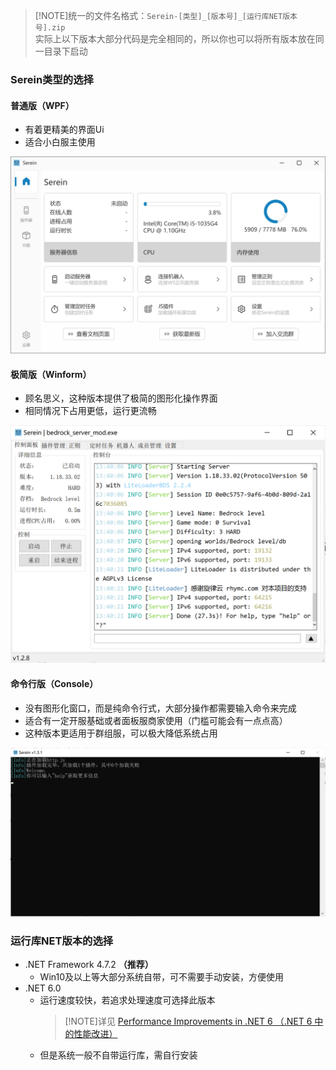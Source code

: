 

>[!NOTE]统一的文件名格式：`Serein-[类型]_[版本号]_[运行库NET版本号].zip`  
实际上以下版本大部分代码是完全相同的，所以你也可以将所有版本放在同一目录下启动

### Serein类型的选择

#### 普通版（WPF）

- 有着更精美的界面Ui
- 适合小白服主使用

![wpf](../imgs/type_wpf.png)

#### 极简版（Winform）
  
- 顾名思义，这种版本提供了极简的图形化操作界面
- 相同情况下占用更低，运行更流畅

![winform](../imgs/type_winform.png)

#### 命令行版（Console）

- 没有图形化窗口，而是纯命令行式，大部分操作都需要输入命令来完成
- 适合有一定开服基础或者面板服商家使用（门槛可能会有一点点高）
- 这种版本更适用于群组服，可以极大降低系统占用

![console](../imgs/type_console.png)

### 运行库NET版本的选择

- .NET Framework 4.7.2 **（推荐）**
  - Win10及以上等大部分系统自带，可不需要手动安装，方便使用
- .NET 6.0
  - 运行速度较快，若追求处理速度可选择此版本
    >[!NOTE]详见 [Performance Improvements in .NET 6 （.NET 6 中的性能改进）](https://devblogs.microsoft.com/dotnet/performance-improvements-in-net-6/)
  - 但是系统一般不自带运行库，需自行安装
